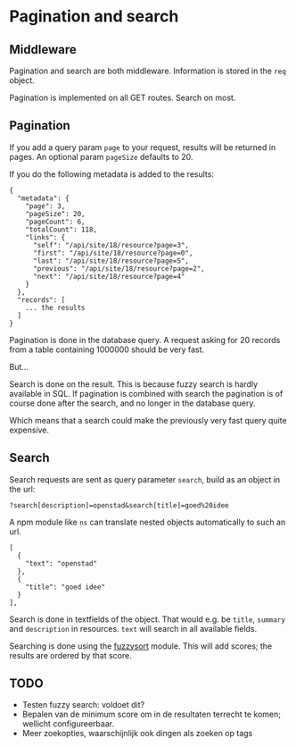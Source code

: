 # Pagination and search

## Middleware

Pagination and search are both middleware. Information is stored in the `req` object.

Pagination is implemented on all GET routes. Search on most.

## Pagination

If you add a query param `page` to your request, results will be returned in pages. An optional param `pageSize` defaults to 20.

If you do the following metadata is added to the results:

```
{
  "metadata": {
    "page": 3,
    "pageSize": 20,
    "pageCount": 6,
    "totalCount": 118,
    "links": {
      "self": "/api/site/18/resource?page=3",
      "first": "/api/site/18/resource?page=0",
      "last": "/api/site/18/resource?page=5",
      "previous": "/api/site/18/resource?page=2",
      "next": "/api/site/18/resource?page=4"
    }
  },
  "records": [
    ... the results
  ]
}
```

Pagination is done in the database query. A request  asking for 20 records from a table containing 1000000 should be very fast.

But...

Search is done on the result. This is because fuzzy search is hardly available in SQL. If pagination is combined with search the pagination is of course done after the search, and no longer in the database query.

Which means that a search could make the previously very fast query quite expensive.

## Search

Search requests are sent as query parameter `search`, build as an object in the url:

```
?search[description]=openstad&search[title]=goed%20idee
```

A npm module like `ns` can translate nested objects automatically to such an url.

```
[
  {
    "text": "openstad"
  },
  {
    "title": "goed idee"
  }
],
```

Search is done in textfields of the object. That would e.g. be `title`, `summary` and `description` in resources. `text` will search in all available fields.

Searching is done using the [fuzzysort](https://github.com/farzher/fuzzysort) module. This will add scores; the results are ordered by that score.

## TODO
- Testen fuzzy search: voldoet dit?
- Bepalen van de minimum score om in de resultaten terrecht te komen; wellicht configureerbaar.
- Meer zoekopties, waarschijnlijk ook dingen als zoeken op tags
